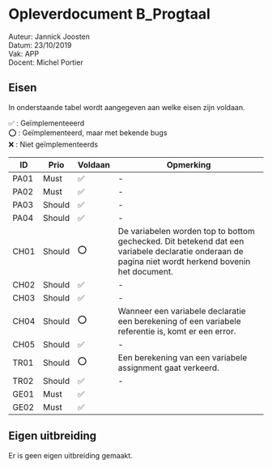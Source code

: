 # Opleverdocument B_Progtaal

Auteur: Jannick Joosten  
Datum: 23/10/2019  
Vak: APP  
Docent: Michel Portier

## Eisen

In onderstaande tabel wordt aangegeven aan welke eisen zijn voldaan. 

&#9989; : Geïmplementeeerd  
&#11093; : Geïmplementeerd, maar met bekende bugs  
&#10060; : Niet geïmplementeerds

| ID   | Prio   | Voldaan  | Opmerking                                                    |
| ---- | ------ | -------- | ------------------------------------------------------------ |
| PA01 | Must   | &#9989;  | -                                                            |
| PA02 | Must   | &#9989;  | -                                                            |
| PA03 | Should | &#9989;  | -                                                            |
| PA04 | Should | &#9989;  | -                                                            |
| CH01 | Should | &#11093; | De variabelen worden top to bottom gechecked. Dit betekend dat een variabele declaratie onderaan de pagina niet wordt herkend bovenin het document. |
| CH02 | Should | &#9989;  | -                                                            |
| CH03 | Should | &#9989;  | -                                                            |
| CH04 | Should | &#11093; | Wanneer een variabele declaratie een berekening of een variabele referentie is, komt er een error. |
| CH05 | Should | &#9989;  | -                                                            |
| TR01 | Should | &#11093; | Een berekening van een variabele assignment gaat verkeerd.   |
| TR02 | Should | &#9989;  | -                                                            |
| GE01 | Must   | &#9989;  |                                                              |
| GE02 | Must   | &#9989;  |                                                              |

## Eigen uitbreiding

Er is geen eigen uitbreiding gemaakt.